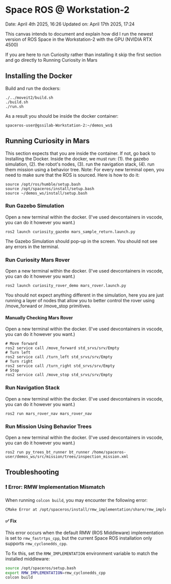 # Space ROS @ Workstation-2
Date: April 4th 2025, 16:26
Updated on: April 17th 2025, 17:24

This canvas intends to document and explain how did I run the newest version of ROS Space in the Workstation-2 with the GPU (NVIDIA RTX 4500)

If you are here to run Curiosity rather than installing it skip the first section and go directly to Running Curiosity in Mars

## Installing the Docker

Build and run the dockers:

```
./../moveit2/build.sh
./build.sh
./run.sh
```

As a result you should be inside the docker container:

```
spaceros-user@gssilab-Workstation-2:~/demos_ws$ 
```

## Running Curiosity in Mars

This section expects that you are inside the container. If not, go back to Installing the Docker.
Inside the docker, we must run: (1). the gazebo simulation, (2). the robot's nodes, (3). run the navigation stack, (4). run them mission using a behavior tree.
Note: For every new terminal open, you need to make sure that the ROS is sourced. Here is how to do it:

```
source /opt/ros/humble/setup.bash
source /opt/spaceros/install/setup.bash
source ~/demos_ws/install/setup.bash
```

### Run Gazebo Simulation

Open a new terminal within the docker. (I've used devcontainers in vscode, you can do it however you want.)

```
ros2 launch curiosity_gazebo mars_sample_return.launch.py
```

The Gazebo Simulation should pop-up in the screen. You should not see any errors in the terminal.

### Run Curiosity Mars Rover

Open a new terminal within the docker. (I've used devcontainers in vscode, you can do it however you want.)

```
ros2 launch curiosity_rover_demo mars_rover.launch.py
```

You should not expect anything different in the simulation, here you are just running a layer of nodes that allow you to better control the rover using /move_forward or /move_stop primitives.

#### Manually Checking Mars Rover

Open a new terminal within the docker. (I've used devcontainers in vscode, you can do it however you want.)

```
# Move forward
ros2 service call /move_forward std_srvs/srv/Empty
# Turn left
ros2 service call /turn_left std_srvs/srv/Empty
# Turn right
ros2 service call /turn_right std_srvs/srv/Empty
# Stop
ros2 service call /move_stop std_srvs/srv/Empty
```

### Run Navigation Stack

Open a new terminal within the docker. (I've used devcontainers in vscode, you can do it however you want.)

```
ros2 run mars_rover_nav mars_rover_nav
```

### Run Mission Using Behavior Trees

Open a new terminal within the docker. (I've used devcontainers in vscode, you can do it however you want.)

```
ros2 run py_trees_bt_runner bt_runner /home/spaceros-user/demos_ws/src/mission/trees/inspection_mission.xml
```
## Troubleshooting

### ❗ Error: RMW Implementation Mismatch

When running `colcon build`, you may encounter the following error:

```bash
CMake Error at /opt/spaceros/install/rmw_implementation/share/rmw_implementation/cmake/rmw_implementation-extras.cmake:25 (message): The RMW implementation has been specified as 'rmw_fastrtps_cpp' via get_default_rmw_implementation, but rmw_implementation was built only with support for 'rmw_cyclonedds_cpp'.
```

#### ✅ Fix

This error occurs when the default RMW (ROS Middleware) implementation is set to `rmw_fastrtps_cpp`, but the current Space ROS installation only supports `rmw_cyclonedds_cpp`.

To fix this, set the `RMW_IMPLEMENTATION` environment variable to match the installed middleware:

```bash
source /opt/spaceros/setup.bash
export RMW_IMPLEMENTATION=rmw_cyclonedds_cpp
colcon build
```
